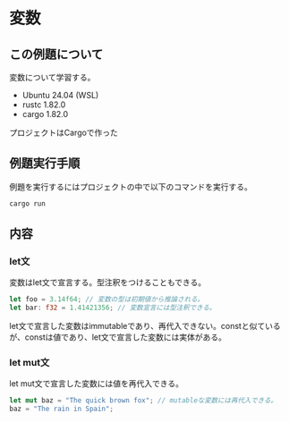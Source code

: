 # 変数
## この例題について

変数について学習する。
- Ubuntu 24.04 (WSL)
- rustc 1.82.0
- cargo 1.82.0

プロジェクトはCargoで作った

## 例題実行手順
例題を実行するにはプロジェクトの中で以下のコマンドを実行する。
```sh
cargo run
```
## 内容
### let文
変数はlet文で宣言する。型注釈をつけることもできる。
```rust
let foo = 3.14f64; // 変数の型は初期値から推論される。
let bar: f32 = 1.41421356; // 変数宣言には型注釈できる。
```
let文で宣言した変数はimmutableであり、再代入できない。constと似ているが、constは値であり、let文で宣言した変数には実体がある。

### let mut文
let mut文で宣言した変数には値を再代入できる。
```rust
let mut baz = "The quick brown fox"; // mutableな変数には再代入できる。
baz = "The rain in Spain";
```